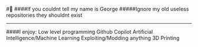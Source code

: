 #👋
####If you couldnt tell my name is George
#####Ignore my old useless repositories they shouldnt exist

------------------------

####I enjoy:
Low level programming
Github Copilot
Artificial Intelligence/Machine Learning
Exploiting/Modding anything
3D Printing
